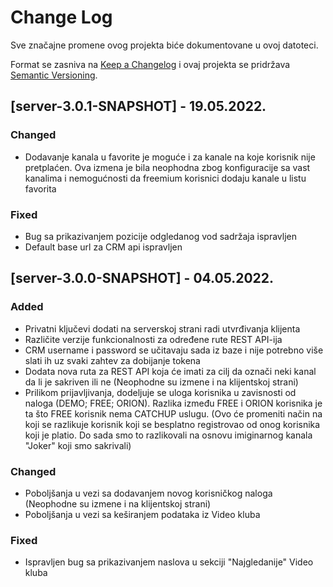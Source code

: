# Change Log
Sve značajne promene ovog projekta biće dokumentovane u ovoj datoteci.
 
Format se zasniva na [Keep a Changelog](http://keepachangelog.com/)
i ovaj projekta se pridržava [Semantic Versioning](http://semver.org/).

## [server-3.0.1-SNAPSHOT] - 19.05.2022.

### Changed
- Dodavanje kanala u favorite je moguće i za kanale na koje korisnik nije pretplaćen. Ova izmena je bila neophodna zbog konfiguracije sa vast kanalima i nemogućnosti da freemium korisnici dodaju kanale u listu favorita

### Fixed
- Bug sa prikazivanjem pozicije odgledanog vod sadržaja ispravljen
- Default base url za CRM api ispravljen

## [server-3.0.0-SNAPSHOT] - 04.05.2022.
 
### Added
- Privatni ključevi dodati na serverskoj strani radi utvrđivanja klijenta
- Različite verzije funkcionalnosti za određene rute REST API-ija
- CRM username i password se učitavaju sada iz baze i nije potrebno više slati ih uz svaki zahtev za dobijanje tokena
- Dodata nova ruta za REST API koja će imati za cilj da označi neki kanal da li je sakriven ili ne (Neophodne su izmene i na klijentskoj strani)
- Prilikom prijavljivanja, dodeljuje se uloga korisnika u zavisnosti od naloga (DEMO; FREE; ORION). Razlika između FREE i ORION korisnika je ta što FREE korisnik nema CATCHUP uslugu. (Ovo će promeniti način na koji se razlikuje korisnik koji se besplatno registrovao od onog korisnika koji je platio. Do sada smo to razlikovali na osnovu imiginarnog kanala "Joker" koji smo sakrivali)

### Changed
- Poboljšanja u vezi sa dodavanjem novog korisničkog naloga (Neophodne su izmene i na klijentskoj strani)
- Poboljšanja u vezi sa keširanjem podataka iz Video kluba
 
### Fixed
- Ispravljen bug sa prikazivanjem naslova u sekciji "Najgledanije" Video kluba
 
